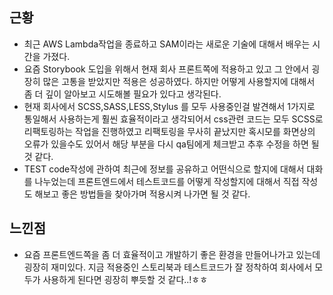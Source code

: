 ## 근황
- 최근 AWS Lambda작업을 종료하고 SAM이라는 새로운 기술에 대해서 배우는 시간을 가졌다.
- 요즘 Storybook 도입을 위해서 현재 회사 프론트쪽에 적용하고 있고 그 안에서 굉장히 많은 고통을 받았지만 적용은 성공하였다. 하지만 어떻게 사용할지에 대해서 좀 더 깊이 알아보고 시도해볼 필요가 있다고 생각된다.
- 현재 회사에서 SCSS,SASS,LESS,Stylus 를 모두 사용중인걸 발견해서 1가지로 통일해서 사용하는게 훨씬 효율적이라고 생각되어서 css관련 코드는 모두 SCSS로 리팩토링하는 작업을 진행하였고 리팩토링을 무사히 끝났지만 혹시모를 화면상의 오류가 있을수도 있어서 해당 부분을 다시 qa팀에게 체크받고 추후 수정을 하면 될 것 같다.
- TEST code작성에 관하여 최근에 정보를 공유하고 어떤식으로 할지에 대해서 대화를 나누었는데 프론트엔드에서 테스트코드를 어떻게 작성할지에 대해서 직접 작성도 해보고 좋은 방법들을 찾아가며 적용시켜 나가면 될 것 같다.

## 느낀점
- 요즘 프론트엔드쪽을 좀 더 효율적이고 개발하기 좋은 환경을 만들어나가고 있는데 굉장히 재미있다. 지금 적용중인 스토리북과 테스트코드가 잘 정착하여 회사에서 모두가 사용하게 된다면 굉장히 뿌듯할 것 같다..!ㅎㅎ
